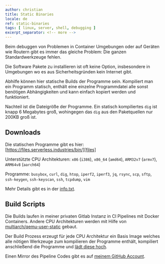 ```yaml
---
author: christian
title: Static Binaries
locale: de
ref: static-binaries
tags: [ linux, server, shell, debugging ]
excerpt_separator: <!-- more -->
---
```


Beim debuggen von Problemen in Container Umgebungen oder auf Geräten wie Routern gibt es immer
das gleiche Problem: Die ganzen Standardwerkzeuge fehlen.

Die Software Pakete zu installieren ist oft keine Option, insbesondere in Umgebungen wo es
aus Sicherheitsgründen kein Internet gibt.

<!-- more -->

Abhilfe können hier statische Builds der Programme sein. Kompiliert man ein Programm statisch,
enthält eine einzelne Programmdatei alle sonst benötigen Abhängigkeiten und kann einfach
kopiert werden und funktioniert.

Nachteil ist die Dateigröße der Programme. Ein statisch kompiliertes `dig` ist knapp 6 Megabytes
groß, wohingegen das `dig` aus den Paketquellen nur 200KB groß ist.

[files]: https://files.serverless.industries/bin/
[info]: https://files.serverless.industries/bin/info.txt
[qemu]: https://github.com/multiarch/qemu-user-static
[code]: https://github.com/perryflynn/static-binaries

## Downloads

Die statischen Programme gibt es hier: [https://files.serverless.industries/bin/][files]

Unterstützte CPU Architekturen: `x86` (`i386`), `x86_64` (`amd64`), 
`ARM32v7` (`armv7`), `ARM64v8` (`aarch64`)

Programme: `busybox`, `curl`, `dig`, `htop`, `iperf2`, `iperf3`, `jq`, `rsync`, `scp`, `sftp`, 
`ssh-keygen`, `ssh-keyscan`, `ssh`, `tcpdump`, `vim`

Mehr Details gibt es in der [info.txt][info].

## Build Scripts

Die Builds laufen in meiner privaten Gitlab Instanz in CI Pipelines mit Docker Containers.
Andere CPU Architekturen werden mit Hilfe von [multiarch/qemu-user-static][qemu] gebaut.

Der Build Prozess erzeugt für jede CPU Architektur ein Basis Image welches alle nötigen
Werkzeuge zum kompilieren der Programme enthält, kompiliert anschließend die Programme und
[lädt diese hoch][files].

Einen Mirror des Pipeline Codes gibt es auf [meinem GitHub Account][code].
